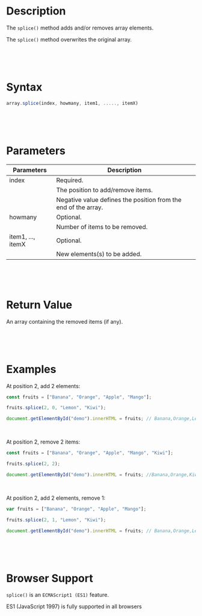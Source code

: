 # Description

The `splice()` method adds and/or removes array elements.

The `splice()` method overwrites the original array.

&nbsp;

&nbsp;

# Syntax

```js
array.splice(index, howmany, item1, ....., itemX)
```

&nbsp;

&nbsp;

# Parameters

| Parameters        | Description                                                    |
| ----------------- | -------------------------------------------------------------- |
| index             | Required.                                                      |
|                   | The position to add/remove items.                              |
|                   | Negative value defines the position from the end of the array. |
| howmany           | Optional.                                                      |
|                   | Number of items to be removed.                                 |
| item1, ..., itemX | Optional.                                                      |
|                   | New elements(s) to be added.                                   |

&nbsp;

&nbsp;

# Return Value

An array containing the removed items (if any).

&nbsp;

&nbsp;

# Examples

At position 2, add 2 elements:

```js
const fruits = ["Banana", "Orange", "Apple", "Mango"];

fruits.splice(2, 0, "Lemon", "Kiwi");

document.getElementById("demo").innerHTML = fruits; // Banana,Orange,Lemon,Kiwi,Apple,Mango
```

&nbsp;

At position 2, remove 2 items:

```js
const fruits = ["Banana", "Orange", "Apple", "Mango", "Kiwi"];

fruits.splice(2, 2);

document.getElementById("demo").innerHTML = fruits; //Banana,Orange,Kiwi
```

&nbsp;

At position 2, add 2 elements, remove 1:

```js
var fruits = ["Banana", "Orange", "Apple", "Mango"];

fruits.splice(2, 1, "Lemon", "Kiwi");

document.getElementById("demo").innerHTML = fruits; // Banana,Orange,Lemon,Kiwi,Mango
```

&nbsp;

&nbsp;

# Browser Support

`splice()` is an `ECMAScript1 (ES1)` feature.

ES1 (JavaScript 1997) is fully supported in all browsers

&nbsp;

&nbsp;

&nbsp;
